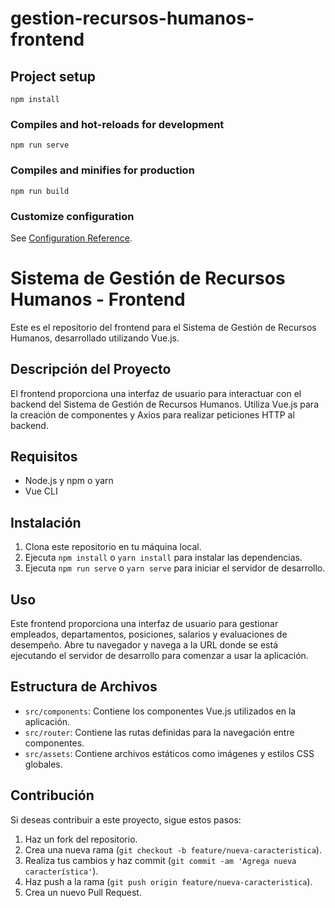 # gestion-recursos-humanos-frontend

## Project setup
```
npm install
```

### Compiles and hot-reloads for development
```
npm run serve
```

### Compiles and minifies for production
```
npm run build
```

### Customize configuration
See [Configuration Reference](https://cli.vuejs.org/config/).

# Sistema de Gestión de Recursos Humanos - Frontend

Este es el repositorio del frontend para el Sistema de Gestión de Recursos Humanos, desarrollado utilizando Vue.js.

## Descripción del Proyecto

El frontend proporciona una interfaz de usuario para interactuar con el backend del Sistema de Gestión de Recursos Humanos. Utiliza Vue.js para la creación de componentes y Axios para realizar peticiones HTTP al backend.

## Requisitos

- Node.js y npm o yarn
- Vue CLI

## Instalación

1. Clona este repositorio en tu máquina local.
2. Ejecuta `npm install` o `yarn install` para instalar las dependencias.
3. Ejecuta `npm run serve` o `yarn serve` para iniciar el servidor de desarrollo.

## Uso

Este frontend proporciona una interfaz de usuario para gestionar empleados, departamentos, posiciones, salarios y evaluaciones de desempeño. Abre tu navegador y navega a la URL donde se está ejecutando el servidor de desarrollo para comenzar a usar la aplicación.

## Estructura de Archivos

- `src/components`: Contiene los componentes Vue.js utilizados en la aplicación.
- `src/router`: Contiene las rutas definidas para la navegación entre componentes.
- `src/assets`: Contiene archivos estáticos como imágenes y estilos CSS globales.

## Contribución

Si deseas contribuir a este proyecto, sigue estos pasos:

1. Haz un fork del repositorio.
2. Crea una nueva rama (`git checkout -b feature/nueva-caracteristica`).
3. Realiza tus cambios y haz commit (`git commit -am 'Agrega nueva característica'`).
4. Haz push a la rama (`git push origin feature/nueva-caracteristica`).
5. Crea un nuevo Pull Request.
